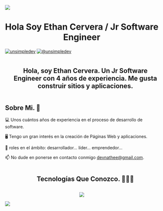 
<!--horizontal divider(gradiant)-->
<img src="https://user-images.githubusercontent.com/73097560/115834477-dbab4500-a447-11eb-908a-139a6edaec5c.gif">

<!--h1 without bottom border-->
<h1 align="center">Hola Soy Ethan Cervera / Jr Software Engineer</h1> 

<p align="left">
  <a href="https://www.linkedin.com/in/ethan-cervera-2a4495287/" target="blank"><img align="center" src="https://img.shields.io/badge/LinkedIn-0077B5?style=for-the-badge&logo=linkedin&logoColor=white" alt="unsimpledev"/></a>
  <a href = "mailto:devnathee@gmail.com" target="blank"><img align="center" src="https://img.shields.io/badge/Gmail-D14836?style=for-the-badge&logo=gmail&logoColor=white" alt="@unsimpledev"  /></a>
</p>

<!--h2 without bottom border-->
<div id="user-content-toc">
  <ul align="center">
    <summary><h2 style="display: inline-block">Hola, soy Ethan Cervera. Un Jr Software Engineer con 4 años de experiencia. Me gusta construir sitios y aplicaciones.</h2></summary>
  </ul>
</div>

<h2>Sobre Mi. 🔋</h2>
<!--Intro start-->

<p align="left">
  💻 Unos cuántos años de experiencia en el proceso de desarrollo de software.
  
  🖥️ Tengo un gran interés en la creación de Páginas Web y aplicaciones.
  
  📝 roles en el ámbito: desarrollador... líder... emprendedor... 
  
  📫 No dude en ponerse en contacto conmigo devnathee@gmail.com.
</p>

</p>        

<!--h1 without bottom border-->
<div id="user-content-toc">
  <ul align="center">
    <summary><h2 style="display: inline-block">Tecnologías Que Conozco. 👨🏻‍💻</h2></summary>
  </ul>
</div>
<!--tech stack icons-->
<p align="center">
  <a href="https://skillicons.dev">
    <img src="https://skillicons.dev/icons?i=git,github,html,css,ts,js,react,nextjs,tailwind,bootstrap,docker,vscode,webstorm,materialui,linux,ubuntu,windows,&perline=14" />
  </a>
</p>

<!--horizontal divider(gradiant)-->
<img src="https://user-images.githubusercontent.com/73097560/115834477-dbab4500-a447-11eb-908a-139a6edaec5c.gif">

